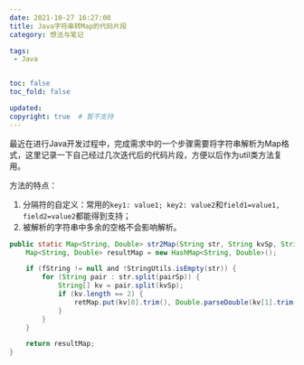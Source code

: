 ```yaml
---
date: 2021-10-27 16:27:00   
title: Java字符串转Map的代码片段
category: 想法与笔记

tags: 
 - Java


toc: false
toc_fold: false

updated: 
copyright: true  # 暂不支持
---
```


最近在进行Java开发过程中，完成需求中的一个步骤需要将字符串解析为Map格式，这里记录一下自己经过几次迭代后的代码片段，方便以后作为util类方法复用。

方法的特点：

1. 分隔符的自定义：常用的`key1: value1; key2: value2`和`field1=value1, field2=value2`都能得到支持；
2. 被解析的字符串中多余的空格不会影响解析。


```java
public static Map<String, Double> str2Map(String str, String kvSp, String pairSp) {
    Map<String, Double> resultMap = new HashMap<String, Double>();

    if (fString != null and !StringUtils.isEmpty(str)) {
        for (String pair : str.split(pairSp)) {
            String[] kv = pair.split(kvSp);
            if (kv.length == 2) {
                retMap.put(kv[0].trim(), Double.parseDouble(kv[1].trim()));
            }
        }
    }

    return resultMap;
}
```

